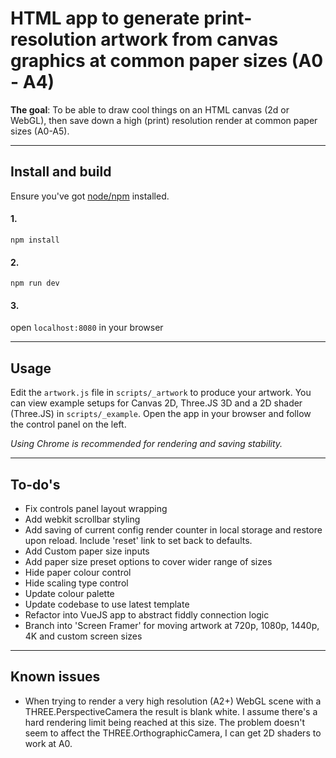 # HTML app to generate print-resolution artwork from canvas graphics at common paper sizes (A0 - A4)

__The goal__: To be able to draw cool things on an HTML canvas (2d or WebGL), then save down a high (print) resolution render at common paper sizes (A0-A5).

---

## Install and build

Ensure you've got [node/npm](https://nodejs.org/en/) installed.

#### 1.
```
npm install
```

#### 2.
```
npm run dev
```

#### 3.
open `localhost:8080` in your browser

---

## Usage

Edit the `artwork.js` file in `scripts/_artwork` to produce your artwork. You can view example setups for Canvas 2D, Three.JS 3D and a 2D shader (Three.JS) in `scripts/_example`. Open the app in your browser and follow the control panel on the left.

_Using Chrome is recommended for rendering and saving stability._

---

## To-do's

- Fix controls panel layout wrapping
- Add webkit scrollbar styling
- Add saving of current config render counter in local storage and restore upon reload. Include 'reset' link to set back to defaults.
- Add Custom paper size inputs
- Add paper size preset options to cover wider range of sizes
- Hide paper colour control
- Hide scaling type control
- Update colour palette
- Update codebase to use latest template
- Refactor into VueJS app to abstract fiddly connection logic
- Branch into 'Screen Framer' for moving artwork at 720p, 1080p, 1440p, 4K and custom screen sizes

---

## Known issues

- When trying to render a very high resolution (A2+) WebGL scene with a THREE.PerspectiveCamera the result is blank white. I assume there's a hard rendering limit being reached at this size. The problem doesn't seem to affect the THREE.OrthographicCamera, I can get 2D shaders to work at A0.